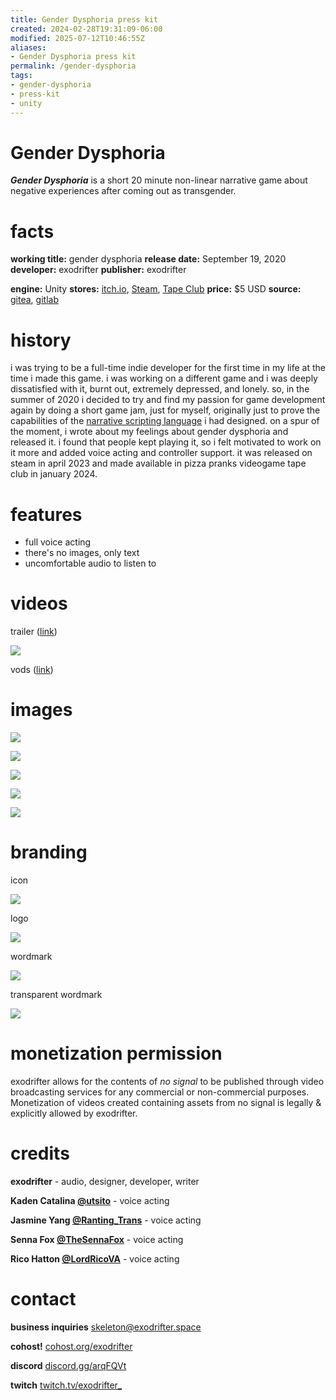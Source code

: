 ```yaml
---
title: Gender Dysphoria press kit
created: 2024-02-28T19:31:09-06:00
modified: 2025-07-12T10:46:55Z
aliases:
- Gender Dysphoria press kit
permalink: /gender-dysphoria
tags:
- gender-dysphoria
- press-kit
- unity
---
```


# Gender Dysphoria

_**Gender Dysphoria**_ is a short 20 minute non-linear narrative game about negative experiences after coming out as transgender.

# facts

<div class="flex">
<div style="flex-grow: 1">

**working title:** gender dysphoria
**release date:** September 19, 2020
**developer:** exodrifter
**publisher:** exodrifter

</div>
<div style="flex-grow: 1">

**engine:** Unity
**stores:** [itch.io](https://exodrifter.itch.io/gender-dysphoria), [Steam](https://store.steampowered.com/app/2310400/Gender_Dysphoria), [Tape Club](https://pizzapranks.com/product/gender-dysphoria-by-exodrifter/)
**price:** \$5 USD
**source:** [gitea](https://gitea.arcturuscollective.com/exodrifter/), [gitlab](https://gitlab.com/exodrifter/gender-dysphoria)

</div>
</div>

# history

i was trying to be a full-time indie developer for the first time in my life at the time i made this game. i was working on a different game and i was deeply dissatisfied with it, burnt out, extremely depressed, and lonely. so, in the summer of 2020 i decided to try and find my passion for game development again by doing a short game jam, just for myself, originally just to prove the capabilities of the [narrative scripting language](https://github.com/exodrifter/unity-rumor) i had designed. on a spur of the moment, i wrote about my feelings about gender dysphoria and released it. i found that people kept playing it, so i felt motivated to work on it more and added voice acting and controller support. it was released on steam in april 2023 and made available in pizza pranks videogame tape club in january 2024.

# features

- full voice acting
- there's no images, only text
- uncomfortable audio to listen to

# videos

trailer ([link](https://www.youtube.com/watch?v=ZJO9Rm3nxmw))

![](https://www.youtube.com/watch?v=ZJO9Rm3nxmw)

vods ([link](https://vods.exodrifter.space/tag/))

# images

![](screen-1.png)

![](screen-2.png)

![](screen-3.png)

![](screen-4.png)

![](screen-5.png)

# branding

icon

![](icon.svg)

logo

![](logo.png)

wordmark

![](wordmark.png)

transparent wordmark

![](wordmark-transparent.png)

# monetization permission

exodrifter allows for the contents of _no signal_ to be published through video broadcasting services for any commercial or non-commercial purposes. Monetization of videos created containing assets from no signal is legally & explicitly allowed by exodrifter.

# credits

**exodrifter** - audio, designer, developer, writer

**Kaden Catalina [@utsito](https://twitter.com/utsito)** - voice acting

**Jasmine Yang [@Ranting_Trans](https://twitter.com/Ranting_Trans)** - voice acting

**Senna Fox [@TheSennaFox](https://twitter.com/TheSennaFox)** - voice acting

**Rico Hatton [@LordRicoVA](https://twitter.com/LordRicoVA)** - voice acting

# contact

**business inquiries** [skeleton@exodrifter.space](mailto:skeleton@exodrifter.space)

**cohost!** [cohost.org/exodrifter](https://cohost.org/exodrifter)

**discord** [discord.gg/arqFQVt](https://discord.gg/arqFQVt)

**twitch** [twitch.tv/exodrifter_](https://twitch.tv/exodrifter_)
